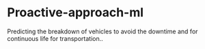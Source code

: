 # Proactive-approach-ml
Predicting the breakdown of vehicles to avoid the downtime and for continuous life for transportation..

